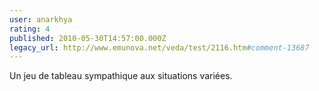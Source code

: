 ```yaml
---
user: anarkhya
rating: 4
published: 2010-05-30T14:57:00.000Z
legacy_url: http://www.emunova.net/veda/test/2116.htm#comment-13687
---
```

Un jeu de tableau sympathique aux situations variées.